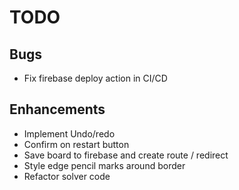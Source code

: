 # TODO

## Bugs

- Fix firebase deploy action in CI/CD

## Enhancements

- Implement Undo/redo
- Confirm on restart button
- Save board to firebase and create route / redirect
- Style edge pencil marks around border
- Refactor solver code
